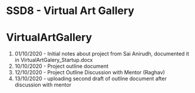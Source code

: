 # SSD8 - Virtual Art Gallery

# VirtualArtGallery

1. 01/10/2020 - Initial notes about project from Sai Anirudh, documented it in VirtualArtGalery_Startup.docx
2. 10/10/2020 - Project outline document 
3. 12/10/2020 - Project Outline Discussion with Mentor (Raghav)
4. 13/10/2020 - uploading second draft of outline document after discussion with mentor
